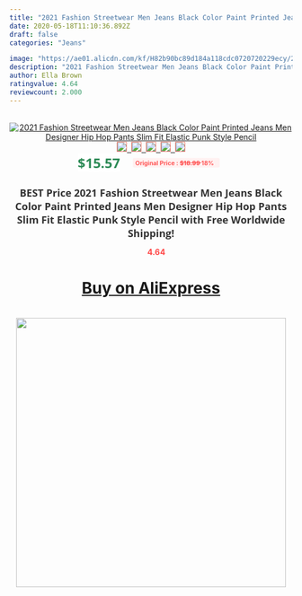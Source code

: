 ```yaml
---
title: "2021 Fashion Streetwear Men Jeans Black Color Paint Printed Jeans Men Designer Hip Hop Pants Slim Fit Elastic Punk Style Pencil"
date: 2020-05-18T11:10:36.892Z
draft: false
categories: "Jeans"

image: "https://ae01.alicdn.com/kf/H82b90bc89d184a118cdc0720720229ecy/2021-Fashion-Streetwear-Men-Jeans-Black-Color-Paint-Printed-Jeans-Men-Designer-Hip-Hop-Pants-Slim.jpg"
description: "2021 Fashion Streetwear Men Jeans Black Color Paint Printed Jeans Men Designer Hip Hop Pants Slim Fit Elastic Punk Style Pencil"
author: Ella Brown
ratingvalue: 4.64
reviewcount: 2.000
---
```

<br>
<div style="text-align: center;">
<a href="https://s.click.aliexpress.com/e/_99TTzL" target="_blank" rel="nofollow noopener noreferrer"><img alt="2021 Fashion Streetwear Men Jeans Black Color Paint Printed Jeans Men Designer Hip Hop Pants Slim Fit Elastic Punk Style Pencil" class="magnifier-image" src="https://ae01.alicdn.com/kf/H82b90bc89d184a118cdc0720720229ecy/2021-Fashion-Streetwear-Men-Jeans-Black-Color-Paint-Printed-Jeans-Men-Designer-Hip-Hop-Pants-Slim.jpg_640x640.jpg">
<br>
<img style="border:1px solid salmon" src="https://ae01.alicdn.com/kf/H82b90bc89d184a118cdc0720720229ecy/2021-Fashion-Streetwear-Men-Jeans-Black-Color-Paint-Printed-Jeans-Men-Designer-Hip-Hop-Pants-Slim.jpg_120x120.jpg">&nbsp;&nbsp;<img style="border:1px solid salmon" src="https://ae01.alicdn.com/kf/H122452fd728743c28b972d2a677aa41aN/2021-Fashion-Streetwear-Men-Jeans-Black-Color-Paint-Printed-Jeans-Men-Designer-Hip-Hop-Pants-Slim.jpg_120x120.jpg">&nbsp;&nbsp;<img style="border:1px solid salmon" src="https://ae01.alicdn.com/kf/H6672631969af4318b59a7d9acc829e3aR/2021-Fashion-Streetwear-Men-Jeans-Black-Color-Paint-Printed-Jeans-Men-Designer-Hip-Hop-Pants-Slim.jpg_120x120.jpg">&nbsp;&nbsp;<img style="border:1px solid salmon" src="_120x120.jpg">&nbsp;&nbsp;<img style="border:1px solid salmon" src="https://ae01.alicdn.com/kf/Hd66a364da6f9459385dc06ff098972a7E/2021-Fashion-Streetwear-Men-Jeans-Black-Color-Paint-Printed-Jeans-Men-Designer-Hip-Hop-Pants-Slim.jpg_120x120.jpg"></a></div><br0>
<div style="text-align: center;"><span style="background-color: white; border: 0px; box-sizing: border-box; color: seagreen; display: inline-block; font-family: &quot;open sans&quot; , &quot;arial&quot; , &quot;helvetica&quot; , sans-serif , &quot;heiti&quot;; font-size: 24px; font-stretch: inherit; font-weight: 700; line-height: inherit; margin: 0px 10px 0px 0px; padding: 0px; vertical-align: middle;">$15.57 </span>
<span style="background: rgb(255 , 241 , 241); border-radius: 3px; border: 0px; box-sizing: border-box; color: #ff4747; display: inline-block; font-family: inherit; font-size: 12px; font-stretch: inherit; font-style: inherit; font-variant: inherit; font-weight: 600; line-height: inherit; margin: 0px; padding: 2px 5px; transform: scale(0.9); vertical-align: middle;">Original Price : <b style="text-decoration: line-through;">$18.99 </b> 18%&nbsp;&nbsp;</span></div>
<h1 style="color: #333333; display: inline-block; font-family: &quot;open sans&quot; , &quot;arial&quot; , &quot;helvetica&quot; , sans-serif , &quot;heiti&quot;; font-size: 18px; font-stretch: inherit; font-weight: 700; text-align: center;">BEST Price 2021 Fashion Streetwear Men Jeans Black Color Paint Printed Jeans Men Designer Hip Hop Pants Slim Fit Elastic Punk Style Pencil with Free Worldwide Shipping!</h1>
<div style="color: #ff4747; text-align: center;">
<img src="https://4.bp.blogspot.com/-M0ZcTcb-5uY/XleCXlxnR4I/AAAAAAAAAEc/OrjgMkXV1oMQFaCRZj5HQwOCBcu3w1FegCPcBGAYYCw/s1600/star.png" style="height: 15px;">&nbsp;<b>4.64</b></div>
<div class="button_cont" align="center"><a class="buynow_a" href="https://s.click.aliexpress.com/e/_99TTzL" target="_blank" rel="nofollow noopener noreferrer"><H1>Buy on AliExpress</H1></a></div><br>
<div class="separator" style="clear: both; text-align: center;">
<img src="https://lh3.googleusercontent.com/-pTy5HemUv9M/XlePHvY0dAI/AAAAAAAAAE4/0nX5iRUoIWY8eMW9Dpxeirr157OZliDIgCLcBGAsYHQ/s1600/badge.gif" width="480">
</div>
